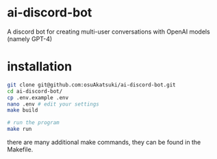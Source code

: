 # ai-discord-bot
A discord bot for creating multi-user conversations with OpenAI models (namely GPT-4)

# installation
```sh
git clone git@github.com:osuAkatsuki/ai-discord-bot.git
cd ai-discord-bot/
cp .env.example .env
nano .env # edit your settings
make build

# run the program
make run
```

there are many additional make commands, they can be found in the Makefile.
